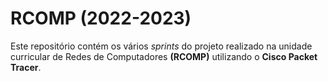 # RCOMP (2022-2023)
Este repositório contém os vários *sprints* do projeto realizado na unidade curricular de Redes de Computadores **(RCOMP)** utilizando o **Cisco Packet Tracer**.